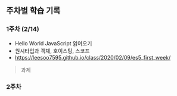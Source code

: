 ## 주차별 학습 기록

### 1주차 (2/14) 

 - Hello World JavaScript 읽어오기
 - 원시타입과 객체, 호이스팅, 스코프
 - https://leesoo7595.github.io/class/2020/02/09/es5_first_week/

> 과제

### 2주차 
